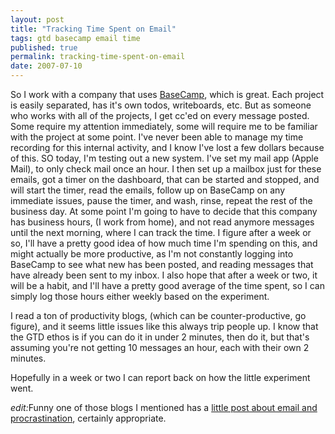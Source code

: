 ```yaml
---
layout: post
title: "Tracking Time Spent on Email"
tags: gtd basecamp email time
published: true
permalink: tracking-time-spent-on-email
date: 2007-07-10
---
```


So I work with a company that uses <a href="http://basecamphq.com/">BaseCamp</a>, which is great.  Each project is easily separated, has it's own todos, writeboards, etc.  But as someone who works with all of the projects, I get cc'ed on every message posted.  Some require my attention immediately, some will require me to be familiar with the project at some point.  I've never been able to manage my time recording for this internal activity, and I know I've lost a few dollars because of this. SO today, I'm testing out a new system.  I've set my mail app (Apple Mail), to only check mail once an hour.  I then set up a mailbox just for these emails, got a timer on the dashboard, that can be started and stopped, and will start the timer, read the emails, follow up on BaseCamp on any immediate issues, pause the timer, and wash, rinse, repeat the rest of the business day.  At some point I'm going to have to decide that this company has business hours, (I work from home), and not read anymore messages until the next morning, where I can track the time.  I figure after a week or so, I'll have a pretty good idea of how much time I'm spending on this, and might actually be more productive, as I'm not constantly logging into BaseCamp to see what new has been posted, and reading messages that have already been sent to my inbox.  I also hope that after a week or two, it will be a habit, and I'll have a pretty good average of the time spent, so I can simply log those hours either weekly based on the experiment.

I read a ton of productivity blogs, (which can be counter-productive, go figure), and it seems little issues like this always trip people up.  I know that the GTD ethos is if you can do it in under 2 minutes, then do it, but that's assuming you're not getting 10 messages an hour, each with their own 2 minutes.

Hopefully in a week or two I can report back on how the little experiment went.

<em>edit:</em>Funny one of those blogs I mentioned has a <a href="http://lifedev.net/2007/07/procrastination-email-deadly-combination/">little post about email and procrastination</a>, certainly appropriate.
